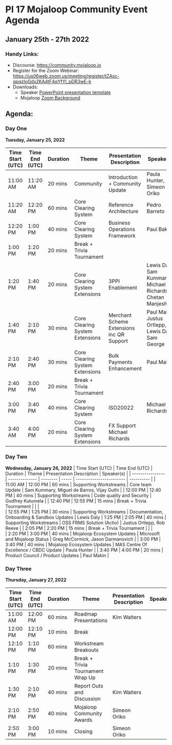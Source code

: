 # PI 17 Mojaloop Community Event Agenda
## January 25th - 27th 2022

### Handy Links:
* Discourse: https://community.mojaloop.io
* Register for the Zoom Webinar: https://us06web.zoom.us/meeting/register/tZAsc-qpqzIoGdx2KA4tF4qYfYl_pDR3wE-k
* Downloads:
  - Speaker [PowerPoint presentation template](./presentations/presentation_template.pptx)
  - Mojaloop [Zoom Background](./presentations/zoom_bg.png)  
  

## Agenda:

### Day One
__Tuesday, January 25, 2022__


| Time Start (UTC) | Time End (UTC) | Duration | Theme | Presentation Description | Speaker(s) |
| ---------------- | -------------- | -------- | ----- | ------------------------ | ---------- |
| 11:00 AM 	       | 11:20 AM      	| 20 mins  | Community | Introduction + Community Update | Paula Hunter, Simeon Oriko |
| 11:20 AM 	       | 12:20 PM      	| 60 mins  | Core Clearing System | Reference Architecture | Pedro Barreto |
| 12:20 PM 	       | 1:00 PM      	| 40 mins  | Core Clearing System | Business Operations Framework | Paul Baker |
| 1:00 PM 	       | 1:20 PM      	| 20 mins  | Break + Trivia Tournament | | | 	
| 1:20 PM 	       | 1:40 PM      	| 20 mins  | Core Clearing System Extensions | 	3PPI Enablement | Lewis Daly, Sam Kummary, Michael Richards, Chetan Manjeshwar |
| 1:40 PM 	       | 2:10 PM      	| 30 mins  | Core Clearing System Extensions | 	Merchant Scheme Extensions inc QR Support | Paul Makin, Justus Ortlepp, Lewis Daly, Sam George |
| 2:10 PM 	       | 2:40 PM      	| 30 mins  | Core Clearing System Extensions | 	Bulk Payments Enhancement |	Paul Makin
| 2:40 PM 	       | 3:00 PM      	| 20 mins  | Break + Trivia Tournament | | |
| 3:00 PM 	       | 3:40 PM      	| 40 mins  | Core Clearing System |	ISO20022 | Michael Richards |
| 3:40 AM 	       | 4:00 PM      	| 20 mins  | Core Clearing System Extensions | FX Support 	Michael Richards |


### Day Two
__Wednesday, January 26, 2022__
| Time Start (UTC) | Time End (UTC) | Duration | Theme | Presentation Description | Speaker(s) |
| ---------------- | -------------- | -------- | ----- | ------------------------ | ---------- |
| 11:00 AM 	       | 12:00 PM       | 60 mins  | Supporting Workstreams | Core team Update | Sam Kummary, Miguel de Barros, Vijay Guthi |
| 12:00 PM 	       | 12:40 PM       | 40 mins  | Supporting Workstreams | Code quality and Security | Godfrey Kutumela |
| 12:40 PM 	       | 12:55 PM       | 15 mins  | Break + Trivia Tournament | | | 	
| 12:55 PM 	       | 1:25 PM        | 30 mins  | Supporting Workstreams | Documentation, Onboarding & Sandbox Updates | Lewis Daly
| 1:25 PM 	       | 2:05 PM        | 40 mins  | Supporting Workstreams |	OSS FRMS Solution (Actio) | Justus Ortlepp, Rob Reeve |
| 2:05 PM 	       | 2:20 PM        | 15 mins  | Break + Trivia Tournament | | |  	
| 2:20 PM 	       | 3:00 PM        | 40 mins  | Mojaloop Ecosystem Updates | Microsoft and Mojaloop Status |	Greg McCormick, Jason Darmanovich |
| 3:00 PM 	       | 3:40 PM        | 40 mins  | Mojaloop Ecosystem Updates |	MAS Centre Of Excellence / CBDC Update | Paula Hunter |
| 3:40 PM 	       | 4:00 PM        | 20 mins  | Product Council / Product Updates | Paul Makin |

### Day Three
__Thursday, January 27, 2022__

| Time Start (UTC) | Time End (UTC) | Duration | Theme | Presentation Description | Speaker(s) |
| ---------------- | -------------- | -------- | ----- | ------------------------ | ---------- |
| 11:00 AM         |  12:00 PM      | 60 mins | Roadmap Presentations | Kim Walters |
| 12:00 PM         |  12:10 PM      | 10 mins | Break 	| | 
| 12:10 PM         |  1:10 PM       | 60 mins | Workstream Breakouts | |
| 1:10 PM          |  1:30 PM       | 20 mins | Break + Trivia Tournament Wrap Up | | 	
| 1:30 PM          |  2:10 PM       | 40 mins | Report Outs and Discussion |	Kim Walters |
| 2:10 PM          |  2:50 PM       | 40 mins | Mojaloop Community Awards | Simeon Oriko |
| 2:50 PM          |  3:00 PM       | 10 mins | Closing | Simeon Oriko |
